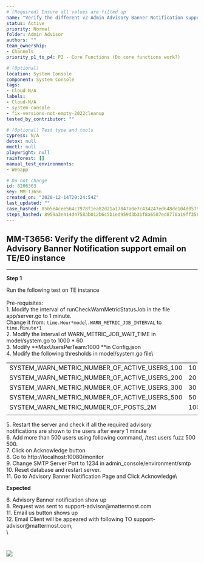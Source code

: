 ```yaml
---
# (Required) Ensure all values are filled up
name: "Verify the different v2 Admin Advisory Banner Notification support email on TE/E0 instance"
status: Active
priority: Normal
folder: Admin Advisor
authors: ""
team_ownership: 
- Channels
priority_p1_to_p4: P2 - Core Functions (Do core functions work?)

# (Optional)
location: System Console
component: System Console
tags: 
- Cloud N/A
labels: 
- Cloud-N/A
- system-console
- fix-versions-not-empty-2022cleanup
tested_by_contributor: ""

# (Optional) Test type and tools
cypress: N/A
detox: null
mmctl: null
playwright: null
rainforest: []
manual_test_environments: 
- Webapp

# Do not change
id: 8206363
key: MM-T3656
created_on: "2020-12-14T20:24:54Z"
last_updated: ""
case_hashed: 85b5e4cee564c7978f1ea82d21a17847a0e7c434247ed648de104d05750f64bf7a32452413b20ed0750d91907e9fdf31
steps_hashed: 8959a3e414d4758ab012b6c5b1ed959d3b31f8a6587ed8770a19ff3580688f900bec2bfe448b12196b0d4cc26de04f4e
---
```


<!-- (Auto-generated) Based on frontmatter's "key" and "name" -->

## MM-T3656: Verify the different v2 Admin Advisory Banner Notification support email on TE/E0 instance

---

**Step 1**

Run the following test on TE instance\
\
Pre-requisites:\
1\. Modify the interval of runCheckWarnMetricStatusJob in the file app/server.go to 1 minute.\
Change it from: `time.Hour*model.WARN_METRIC_JOB_INTERVAL` to `time.Minute*1`\
2\. Modify the interval of WARN\_METRIC\_JOB\_WAIT\_TIME in model/system.go to 1000 \* 60\
3\. Modify \*\*MaxUsersPerTeam:1000 \*\*in Config.json\
4\. Modify the following thresholds in model/system.go file\\

|                                                      |      |
| ---------------------------------------------------- | ---- |
| SYSTEM\_WARN\_METRIC\_NUMBER\_OF\_ACTIVE\_USERS\_100 | 10   |
| SYSTEM\_WARN\_METRIC\_NUMBER\_OF\_ACTIVE\_USERS\_200 | 20   |
| SYSTEM\_WARN\_METRIC\_NUMBER\_OF\_ACTIVE\_USERS\_300 | 30   |
| SYSTEM\_WARN\_METRIC\_NUMBER\_OF\_ACTIVE\_USERS\_500 | 50   |
| SYSTEM\_WARN\_METRIC\_NUMBER\_OF\_POSTS\_2M          | 1000 |
|                                                      |      |

5\. Restart the server and check if all the required advisory\
notifications are shown to the users after every 1 minute\
6\. Add more than 500 users using following command, /test users fuzz 500 500.\
7\. Click on Acknowledge button\
8\. Go to http\://localhost:10080/monitor\
9\. Change SMTP Server Port to 1234 in admin\_console/environment/smtp\
10\. Reset database and restart server.\
11\. Go to Advisory Banner Notification Page and Click Acknowledge\\

**Expected**

6\. Advisory Banner notification show up\
8\. Request was sent to support-advisor\@mattermost.com\
11\. Email us button shows up\
12\. Email Client will be appeared with following TO support-advisor\@mattermost.com,\
\\

# ![](https://smartbear-tm4j-prod-us-west-2-attachment-rich-text.s3.us-west-2.amazonaws.com/embedded-f3277290f945470c4add5d21ef3dc7ca7b74388fc7152bfb6b99ae58c66a95a8-1607978644009-1607978644009.png)

